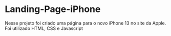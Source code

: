 # Landing-Page-iPhone
 Nesse projeto foi criado uma página para o novo iPhone 13 no site da Apple. Foi utilizado HTML, CSS e Javascript

